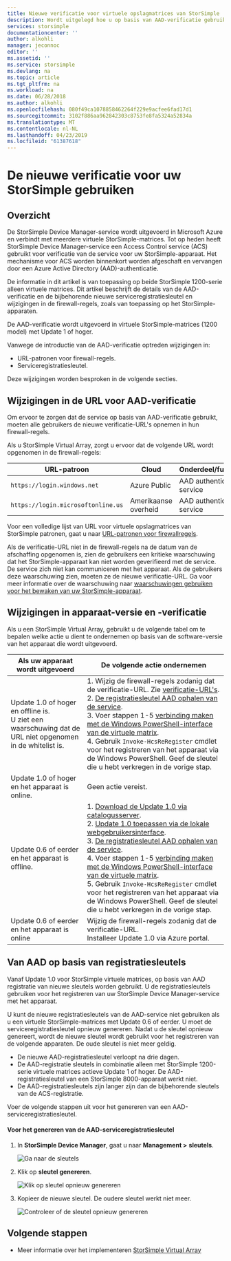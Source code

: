```yaml
---
title: Nieuwe verificatie voor virtuele opslagmatrices van StorSimple | Microsoft Docs
description: Wordt uitgelegd hoe u op basis van AAD-verificatie gebruiken voor uw service, het genereren van nieuwe registratiesleutel en het uitvoeren van handmatige registratie van de apparaten.
services: storsimple
documentationcenter: ''
author: alkohli
manager: jeconnoc
editor: ''
ms.assetid: ''
ms.service: storsimple
ms.devlang: na
ms.topic: article
ms.tgt_pltfrm: na
ms.workload: na
ms.date: 06/28/2018
ms.author: alkohli
ms.openlocfilehash: 080f49ca1078858462264f229e9acfee6fad17d1
ms.sourcegitcommit: 3102f886aa962842303c8753fe8fa5324a52834a
ms.translationtype: MT
ms.contentlocale: nl-NL
ms.lasthandoff: 04/23/2019
ms.locfileid: "61387618"
---
```

# <a name="use-the-new-authentication-for-your-storsimple"></a>De nieuwe verificatie voor uw StorSimple gebruiken

## <a name="overview"></a>Overzicht

De StorSimple Device Manager-service wordt uitgevoerd in Microsoft Azure en verbindt met meerdere virtuele StorSimple-matrices. Tot op heden heeft StorSimple Device Manager-service een Access Control service (ACS) gebruikt voor verificatie van de service voor uw StorSimple-apparaat. Het mechanisme voor ACS worden binnenkort worden afgeschaft en vervangen door een Azure Active Directory (AAD)-authenticatie.

De informatie in dit artikel is van toepassing op beide StorSimple 1200-serie alleen virtuele matrices. Dit artikel beschrijft de details van de AAD-verificatie en de bijbehorende nieuwe serviceregistratiesleutel en wijzigingen in de firewall-regels, zoals van toepassing op het StorSimple-apparaten.

De AAD-verificatie wordt uitgevoerd in virtuele StorSimple-matrices (1200 model) met Update 1 of hoger.

Vanwege de introductie van de AAD-verificatie optreden wijzigingen in:

- URL-patronen voor firewall-regels.
- Serviceregistratiesleutel.

Deze wijzigingen worden besproken in de volgende secties.

## <a name="url-changes-for-aad-authentication"></a>Wijzigingen in de URL voor AAD-verificatie

Om ervoor te zorgen dat de service op basis van AAD-verificatie gebruikt, moeten alle gebruikers de nieuwe verificatie-URL's opnemen in hun firewall-regels.

Als u StorSimple Virtual Array, zorgt u ervoor dat de volgende URL wordt opgenomen in de firewall-regels:

| URL-patroon                         | Cloud | Onderdeel/functionaliteit         |
|------------------------------------|-------|---------------------------------|
| `https://login.windows.net`        | Azure Public |AAD authentication-service      |
| `https://login.microsoftonline.us` | Amerikaanse overheid |AAD authentication-service      |

Voor een volledige lijst van URL voor virtuele opslagmatrices van StorSimple patronen, gaat u naar [URL-patronen voor firewallregels](storsimple-ova-system-requirements.md#url-patterns-for-firewall-rules).

Als de verificatie-URL niet in de firewall-regels na de datum van de afschaffing opgenomen is, zien de gebruikers een kritieke waarschuwing dat het StorSimple-apparaat kan niet worden geverifieerd met de service. De service zich niet kan communiceren met het apparaat. Als de gebruikers deze waarschuwing zien, moeten ze de nieuwe verificatie-URL. Ga voor meer informatie over de waarschuwing naar [waarschuwingen gebruiken voor het bewaken van uw StorSimple-apparaat](storsimple-virtual-array-manage-alerts.md#networking-alerts).

## <a name="device-version-and-authentication-changes"></a>Wijzigingen in apparaat-versie en -verificatie

Als u een StorSimple Virtual Array, gebruikt u de volgende tabel om te bepalen welke actie u dient te ondernemen op basis van de software-versie van het apparaat die wordt uitgevoerd.

| Als uw apparaat wordt uitgevoerd  | De volgende actie ondernemen                                    |
|----------------------------|--------------------------------------------------------------|
| Update 1.0 of hoger en offline is. <br> U ziet een waarschuwing dat de URL niet opgenomen in de whitelist is.| 1. Wijzig de firewall-regels zodanig dat de verificatie-URL. Zie [verificatie-URL's](#url-changes-for-aad-authentication). <br> 2. [De registratiesleutel AAD ophalen van de service](#aad-based-registration-keys). <br> 3. Voer stappen 1-5 [verbinding maken met de Windows PowerShell-interface van de virtuele matrix](storsimple-virtual-array-deploy2-provision-hyperv.md#step-2-provision-a-virtual-array-in-hypervisor).<br> 4. Gebruik `Invoke-HcsReRegister` cmdlet voor het registreren van het apparaat via de Windows PowerShell. Geef de sleutel die u hebt verkregen in de vorige stap.|
| Update 1.0 of hoger en het apparaat is online.| Geen actie vereist.                                       |
| Update 0.6 of eerder en het apparaat is offline. | 1. [Download de Update 1.0 via catalogusserver](storsimple-virtual-array-install-update-1.md#download-the-update-or-the-hotfix).<br>2. [Update 1.0 toepassen via de lokale webgebruikersinterface](storsimple-virtual-array-install-update-1.md#install-the-update-or-the-hotfix).<br>3. [De registratiesleutel AAD ophalen van de service](#aad-based-registration-keys). <br>4. Voer stappen 1-5 [verbinding maken met de Windows PowerShell-interface van de virtuele matrix](storsimple-virtual-array-deploy2-provision-hyperv.md#step-2-provision-a-virtual-array-in-hypervisor).<br>5. Gebruik `Invoke-HcsReRegister` cmdlet voor het registreren van het apparaat via de Windows PowerShell. Geef de sleutel die u hebt verkregen in de vorige stap.|
| Update 0.6 of eerder en het apparaat is online | Wijzig de firewall-regels zodanig dat de verificatie-URL.<br> Installeer Update 1.0 via Azure portal. |

## <a name="aad-based-registration-keys"></a>Van AAD op basis van registratiesleutels

Vanaf Update 1.0 voor StorSimple virtuele matrices, op basis van AAD registratie van nieuwe sleutels worden gebruikt. U de registratiesleutels gebruiken voor het registreren van uw StorSimple Device Manager-service met het apparaat.

U kunt de nieuwe registratiesleutels van de AAD-service niet gebruiken als u een virtuele StorSimple-matrices met Update 0.6 of eerder. U moet de serviceregistratiesleutel opnieuw genereren. Nadat u de sleutel opnieuw genereert, wordt de nieuwe sleutel wordt gebruikt voor het registreren van de volgende apparaten. De oude sleutel is niet meer geldig.

- De nieuwe AAD-registratiesleutel verloopt na drie dagen.
- De AAD-registratie sleutels in combinatie alleen met StorSimple 1200-serie virtuele matrices actieve Update 1 of hoger. De AAD-registratiesleutel van een StorSimple 8000-apparaat werkt niet.
- De AAD-registratiesleutels zijn langer zijn dan de bijbehorende sleutels van de ACS-registratie.

Voer de volgende stappen uit voor het genereren van een AAD-serviceregistratiesleutel.

#### <a name="to-generate-the-aad-service-registration-key"></a>Voor het genereren van de AAD-serviceregistratiesleutel

1. In **StorSimple Device Manager**, gaat u naar **Management &gt;**  **sleutels**.
    
    ![Ga naar de sleutels](./media/storsimple-virtual-array-aad-registration-key/aad-registration-key1.png)

2. Klik op **sleutel genereren**.

    ![Klik op sleutel opnieuw genereren](./media/storsimple-virtual-array-aad-registration-key/aad-click-generate-registration-key.png)

3. Kopieer de nieuwe sleutel. De oudere sleutel werkt niet meer.

    ![Controleer of de sleutel opnieuw genereren](./media/storsimple-virtual-array-aad-registration-key/aad-registration-key2.png)

## <a name="next-steps"></a>Volgende stappen

* Meer informatie over het implementeren [StorSimple Virtual Array](storsimple-virtual-array-deploy1-portal-prep.md)
